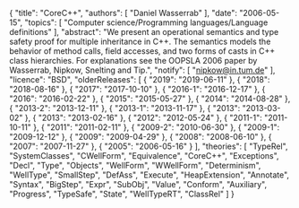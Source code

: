 {
    "title": "CoreC++",
    "authors": [
        "Daniel Wasserrab"
    ],
    "date": "2006-05-15",
    "topics": [
        "Computer science/Programming languages/Language definitions"
    ],
    "abstract": "We present an operational semantics and type safety proof for multiple inheritance in C++. The semantics models the behavior of method calls, field accesses, and two forms of casts in C++ class hierarchies. For explanations see the OOPSLA 2006 paper by Wasserrab, Nipkow, Snelting and Tip.",
    "notify": [
        "nipkow@in.tum.de"
    ],
    "licence": "BSD",
    "olderReleases": [
        {
            "2019": "2019-06-11"
        },
        {
            "2018": "2018-08-16"
        },
        {
            "2017": "2017-10-10"
        },
        {
            "2016-1": "2016-12-17"
        },
        {
            "2016": "2016-02-22"
        },
        {
            "2015": "2015-05-27"
        },
        {
            "2014": "2014-08-28"
        },
        {
            "2013-2": "2013-12-11"
        },
        {
            "2013-1": "2013-11-17"
        },
        {
            "2013": "2013-03-02"
        },
        {
            "2013": "2013-02-16"
        },
        {
            "2012": "2012-05-24"
        },
        {
            "2011-1": "2011-10-11"
        },
        {
            "2011": "2011-02-11"
        },
        {
            "2009-2": "2010-06-30"
        },
        {
            "2009-1": "2009-12-12"
        },
        {
            "2009": "2009-04-29"
        },
        {
            "2008": "2008-06-10"
        },
        {
            "2007": "2007-11-27"
        },
        {
            "2005": "2006-05-16"
        }
    ],
    "theories": [
        "TypeRel",
        "SystemClasses",
        "CWellForm",
        "Equivalence",
        "CoreC++",
        "Exceptions",
        "Decl",
        "Type",
        "Objects",
        "WellForm",
        "WWellForm",
        "Determinism",
        "WellType",
        "SmallStep",
        "DefAss",
        "Execute",
        "HeapExtension",
        "Annotate",
        "Syntax",
        "BigStep",
        "Expr",
        "SubObj",
        "Value",
        "Conform",
        "Auxiliary",
        "Progress",
        "TypeSafe",
        "State",
        "WellTypeRT",
        "ClassRel"
    ]
}